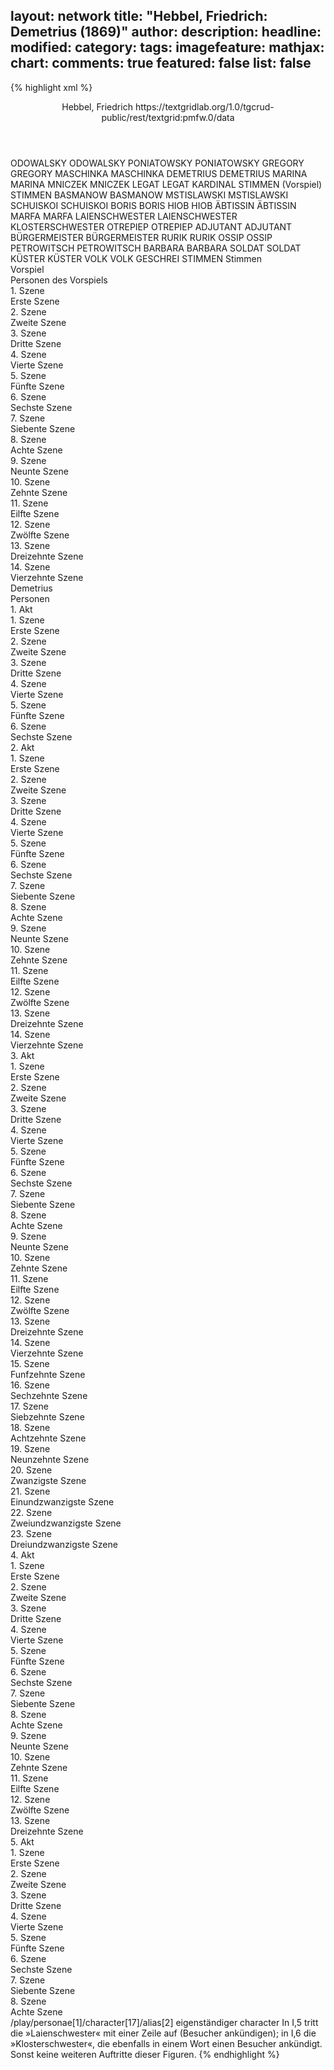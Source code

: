 layout: network
title: "Hebbel, Friedrich: Demetrius (1869)"
author:
description:
headline:
modified:
category:
tags:
imagefeature:
mathjax:
chart:
comments: true
featured: false
list: false
---
{% highlight xml %}
<?xml-model href="https://raw.githubusercontent.com/DLiNa/project/master/rules/lina.rnc"?><?xml-model href="https://raw.githubusercontent.com/DLiNa/project/master/rules/lina.sch"?>
<play xmlns="http://lina.digital">
  <header>
    <title>Demetrius</title>
    <author>Hebbel, Friedrich</author>
  	<date when="1863" type="written"/>
  	<date when="1864" type="print"/>
  	<date when="1869" type="premiere"/>
  	<source>https://textgridlab.org/1.0/tgcrud-public/rest/textgrid:pmfw.0/data</source>
  </header>
  <personae>
    <character>
      <name>ODOWALSKY</name>
      <alias xml:id="odowalsky">
        <name>ODOWALSKY</name>
      </alias>
    </character>
    <character>
      <name>PONIATOWSKY</name>
      <alias xml:id="poniatowsky">
        <name>PONIATOWSKY</name>
      </alias>
    </character>
    <character>
      <name>GREGORY</name>
      <alias xml:id="gregory">
        <name>GREGORY</name>
      </alias>
    </character>
    <character>
      <name>MASCHINKA</name>
      <alias xml:id="maschinka">
        <name>MASCHINKA</name>
      </alias>
    </character>
    <character>
      <name>DEMETRIUS</name>
      <alias xml:id="demetrius">
        <name>DEMETRIUS</name>
      </alias>
    </character>
    <character>
      <name>MARINA</name>
      <alias xml:id="marina">
        <name>MARINA</name>
      </alias>
    </character>
    <character>
      <name>MNICZEK</name>
      <alias xml:id="mniczek">
        <name>MNICZEK</name>
      </alias>
    </character>
    <character>
      <name>LEGAT</name>
      <alias xml:id="legat">
        <name>LEGAT</name>
      </alias>
    	<alias xml:id="kardinal">
    		<name>KARDINAL</name>
    	</alias>
    </character>
    <character>
      <name>STIMMEN (Vorspiel)</name>
      <alias xml:id="stimmen_vorspiel">
        <name>STIMMEN</name>
      </alias>
    </character>
    <character>
      <name>BASMANOW</name>
      <alias xml:id="basmanow">
        <name>BASMANOW</name>
      </alias>
    </character>
    <character>
      <name>MSTISLAWSKI</name>
      <alias xml:id="mstislawski">
        <name>MSTISLAWSKI</name>
      </alias>
    </character>
    <character>
      <name>SCHUISKOI</name>
      <alias xml:id="schuiskoi">
        <name>SCHUISKOI</name>
      </alias>
    </character>
    <character>
      <name>BORIS</name>
      <alias xml:id="boris">
        <name>BORIS</name>
      </alias>
    </character>
    <character>
      <name>HIOB</name>
      <alias xml:id="hiob">
        <name>HIOB</name>
      </alias>
    </character>
    <character>
      <name>ÄBTISSIN</name>
      <alias xml:id="äbtissin">
        <name>ÄBTISSIN</name>
      </alias>
    </character>
    <character>
      <name>MARFA</name>
      <alias xml:id="marfa">
        <name>MARFA</name>
      </alias>
    </character>
    <character>
      <name>LAIENSCHWESTER</name>
      <alias xml:id="laienschwester">
        <name>LAIENSCHWESTER</name>
      </alias>
    	<alias xml:id="klosterschwester">
    		<name>KLOSTERSCHWESTER</name>
    	</alias>
    </character>
    <character>
      <name>OTREPIEP</name>
      <alias xml:id="otrepiep">
        <name>OTREPIEP</name>
      </alias>
    </character>
    <character>
      <name>ADJUTANT</name>
      <alias xml:id="adjutant">
        <name>ADJUTANT</name>
      </alias>
    </character>
    <character>
      <name>BÜRGERMEISTER</name>
      <alias xml:id="bürgermeister">
        <name>BÜRGERMEISTER</name>
      </alias>
    </character>
    <character>
      <name>RURIK</name>
      <alias xml:id="rurik">
        <name>RURIK</name>
      </alias>
    </character>
    <character>
      <name>OSSIP</name>
      <alias xml:id="ossip">
        <name>OSSIP</name>
      </alias>
    </character>
    <character>
      <name>PETROWITSCH</name>
      <alias xml:id="petrowitsch">
        <name>PETROWITSCH</name>
      </alias>
    </character>
    <character>
      <name>BARBARA</name>
      <alias xml:id="barbara">
        <name>BARBARA</name>
      </alias>
    </character>
    <character>
      <name>SOLDAT</name>
      <alias xml:id="soldat">
        <name>SOLDAT</name>
      </alias>
    </character>
    <character>
      <name>KÜSTER</name>
      <alias xml:id="küster">
        <name>KÜSTER</name>
      </alias>
    </character>
    <character>
      <name>VOLK</name>
      <alias xml:id="volk">
        <name>VOLK</name>
      </alias>
      <alias xml:id="geschrei">
        <name>GESCHREI</name>
      </alias>
    </character>
  	<character>
  		<name>STIMMEN</name>
  		<alias xml:id="stimmen">
  			<name>Stimmen</name>
  		</alias>
  	</character>
  </personae>
  <text>
    <div>
      <head>Vorspiel</head>
      <div>
        <head>Personen des Vorspiels</head>
      </div>
      <div>
        <head>1. Szene</head>
        <div>
          <head>Erste Szene</head>
          <sp who="#odowalsky">
            <amount n="5" unit="speech_acts"/>
            <amount n="131" unit="words"/>
            <amount n="19" unit="lines"/>
            <amount n="698" unit="chars"/>
          </sp>
          <sp who="#poniatowsky">
            <amount n="5" unit="speech_acts"/>
            <amount n="240" unit="words"/>
            <amount n="31" unit="lines"/>
            <amount n="1208" unit="chars"/>
          </sp>
        </div>
      </div>
      <div>
        <head>2. Szene</head>
        <div>
          <head>Zweite Szene</head>
          <sp who="#gregory">
            <amount n="13" unit="speech_acts"/>
            <amount n="86" unit="words"/>
            <amount n="16" unit="lines"/>
            <amount n="435" unit="chars"/>
          </sp>
          <sp who="#poniatowsky">
            <amount n="7" unit="speech_acts"/>
            <amount n="124" unit="words"/>
            <amount n="19" unit="lines"/>
            <amount n="596" unit="chars"/>
          </sp>
          <sp who="#odowalsky">
            <amount n="14" unit="speech_acts"/>
            <amount n="275" unit="words"/>
            <amount n="39" unit="lines"/>
            <amount n="1424" unit="chars"/>
          </sp>
        </div>
      </div>
      <div>
        <head>3. Szene</head>
        <div>
          <head>Dritte Szene</head>
          <sp who="#maschinka">
            <amount n="1" unit="speech_acts"/>
            <amount n="178" unit="words"/>
            <amount n="20" unit="lines"/>
            <amount n="864" unit="chars"/>
          </sp>
        </div>
      </div>
      <div>
        <head>4. Szene</head>
        <div>
          <head>Vierte Szene</head>
          <sp who="#demetrius">
            <amount n="13" unit="speech_acts"/>
            <amount n="79" unit="words"/>
            <amount n="18" unit="lines"/>
            <amount n="437" unit="chars"/>
          </sp>
          <sp who="#maschinka">
            <amount n="13" unit="speech_acts"/>
            <amount n="307" unit="words"/>
            <amount n="50" unit="lines"/>
            <amount n="1645" unit="chars"/>
          </sp>
        </div>
      </div>
      <div>
        <head>5. Szene</head>
        <div>
          <head>Fünfte Szene</head>
          <sp who="#marina">
            <amount n="7" unit="speech_acts"/>
            <amount n="336" unit="words"/>
            <amount n="46" unit="lines"/>
            <amount n="1790" unit="chars"/>
          </sp>
          <sp who="#maschinka">
            <amount n="7" unit="speech_acts"/>
            <amount n="274" unit="words"/>
            <amount n="38" unit="lines"/>
            <amount n="1399" unit="chars"/>
          </sp>
          <sp who="#demetrius">
            <amount n="2" unit="speech_acts"/>
            <amount n="29" unit="words"/>
            <amount n="5" unit="lines"/>
            <amount n="153" unit="chars"/>
          </sp>
        </div>
      </div>
      <div>
        <head>6. Szene</head>
        <div>
          <head>Sechste Szene</head>
          <sp who="#marina">
            <amount n="23" unit="speech_acts"/>
            <amount n="290" unit="words"/>
            <amount n="42" unit="lines"/>
            <amount n="1541" unit="chars"/>
          </sp>
          <sp who="#demetrius">
            <amount n="23" unit="speech_acts"/>
            <amount n="684" unit="words"/>
            <amount n="89" unit="lines"/>
            <amount n="3485" unit="chars"/>
          </sp>
        </div>
      </div>
      <div>
        <head>7. Szene</head>
        <div>
          <head>Siebente Szene</head>
          <sp who="#poniatowsky">
            <amount n="2" unit="speech_acts"/>
            <amount n="6" unit="words"/>
            <amount n="2" unit="lines"/>
            <amount n="27" unit="chars"/>
          </sp>
          <sp who="#odowalsky">
            <amount n="3" unit="speech_acts"/>
            <amount n="31" unit="words"/>
            <amount n="6" unit="lines"/>
            <amount n="172" unit="chars"/>
          </sp>
          <sp who="#demetrius">
            <amount n="4" unit="speech_acts"/>
            <amount n="21" unit="words"/>
            <amount n="5" unit="lines"/>
            <amount n="106" unit="chars"/>
          </sp>
          <sp who="#marina">
            <amount n="1" unit="speech_acts"/>
            <amount n="4" unit="words"/>
            <amount n="1" unit="lines"/>
            <amount n="22" unit="chars"/>
          </sp>
        </div>
      </div>
      <div>
        <head>8. Szene</head>
        <div>
          <head>Achte Szene</head>
          <sp who="#mniczek">
            <amount n="1" unit="speech_acts"/>
            <amount n="6" unit="words"/>
            <amount n="1" unit="lines"/>
            <amount n="29" unit="chars"/>
          </sp>
          <sp who="#demetrius">
            <amount n="2" unit="speech_acts"/>
            <amount n="146" unit="words"/>
            <amount n="18" unit="lines"/>
            <amount n="772" unit="chars"/>
          </sp>
          <sp who="#poniatowsky">
            <amount n="1" unit="speech_acts"/>
            <amount n="22" unit="words"/>
            <amount n="3" unit="lines"/>
            <amount n="118" unit="chars"/>
          </sp>
        </div>
      </div>
      <div>
        <head>9. Szene</head>
        <div>
          <head>Neunte Szene</head>
        </div>
      </div>
      <div>
        <head>10. Szene</head>
        <div>
          <head>Zehnte Szene</head>
          <sp who="#gregory">
            <amount n="16" unit="speech_acts"/>
            <amount n="168" unit="words"/>
            <amount n="27" unit="lines"/>
            <amount n="893" unit="chars"/>
          </sp>
          <sp who="#legat">
            <amount n="16" unit="speech_acts"/>
            <amount n="672" unit="words"/>
            <amount n="96" unit="lines"/>
            <amount n="3658" unit="chars"/>
          </sp>
        </div>
      </div>
      <div>
        <head>11. Szene</head>
        <div>
          <head>Eilfte Szene</head>
          <sp who="#demetrius">
            <amount n="2" unit="speech_acts"/>
            <amount n="124" unit="words"/>
            <amount n="15" unit="lines"/>
            <amount n="636" unit="chars"/>
          </sp>
          <sp who="#mniczek">
            <amount n="1" unit="speech_acts"/>
            <amount n="15" unit="words"/>
            <amount n="2" unit="lines"/>
            <amount n="73" unit="chars"/>
          </sp>
        </div>
      </div>
      <div>
        <head>12. Szene</head>
        <div>
          <head>Zwölfte Szene</head>
          <sp who="#gregory">
            <amount n="6" unit="speech_acts"/>
            <amount n="48" unit="words"/>
            <amount n="10" unit="lines"/>
            <amount n="256" unit="chars"/>
          </sp>
          <sp who="#demetrius">
            <amount n="5" unit="speech_acts"/>
            <amount n="79" unit="words"/>
            <amount n="13" unit="lines"/>
            <amount n="409" unit="chars"/>
          </sp>
        </div>
      </div>
      <div>
        <head>13. Szene</head>
        <div>
          <head>Dreizehnte Szene</head>
          <sp who="#legat">
            <amount n="2" unit="speech_acts"/>
            <amount n="24" unit="words"/>
            <amount n="3" unit="lines"/>
            <amount n="122" unit="chars"/>
          </sp>
          <sp who="#stimmen_vorspiel">
            <amount n="1" unit="speech_acts"/>
            <amount n="2" unit="words"/>
            <amount n="1" unit="lines"/>
            <amount n="19" unit="chars"/>
          </sp>
          <sp who="#gregory">
            <amount n="1" unit="speech_acts"/>
            <amount n="9" unit="words"/>
            <amount n="1" unit="lines"/>
            <amount n="41" unit="chars"/>
          </sp>
          <sp who="#demetrius">
            <amount n="1" unit="speech_acts"/>
            <amount n="169" unit="words"/>
            <amount n="22" unit="lines"/>
            <amount n="881" unit="chars"/>
          </sp>
        </div>
      </div>
      <div>
        <head>14. Szene</head>
        <div>
          <head>Vierzehnte Szene</head>
          <sp who="#mniczek">
            <amount n="2" unit="speech_acts"/>
            <amount n="19" unit="words"/>
            <amount n="2" unit="lines"/>
            <amount n="88" unit="chars"/>
          </sp>
          <sp who="#demetrius">
            <amount n="5" unit="speech_acts"/>
            <amount n="34" unit="words"/>
            <amount n="5" unit="lines"/>
            <amount n="184" unit="chars"/>
          </sp>
          <sp who="#legat">
            <amount n="1" unit="speech_acts"/>
            <amount n="17" unit="words"/>
            <amount n="2" unit="lines"/>
            <amount n="81" unit="chars"/>
          </sp>
          <sp who="#marina">
            <amount n="2" unit="speech_acts"/>
            <amount n="38" unit="words"/>
            <amount n="5" unit="lines"/>
            <amount n="200" unit="chars"/>
          </sp>
          <sp who="#kardinal">
            <amount n="1" unit="speech_acts"/>
            <amount n="36" unit="words"/>
            <amount n="5" unit="lines"/>
            <amount n="198" unit="chars"/>
          </sp>
          <sp who="#poniatowsky">
            <amount n="1" unit="speech_acts"/>
            <amount n="4" unit="words"/>
            <amount n="1" unit="lines"/>
            <amount n="31" unit="chars"/>
          </sp>
        </div>
      </div>
    </div>
    <div>
      <head>Demetrius</head>
      <div>
        <head>Personen</head>
      </div>
      <div>
        <head>1. Akt</head>
        <div>
          <head>1. Szene</head>
          <div>
            <head>Erste Szene</head>
            <sp who="#basmanow">
              <amount n="5" unit="speech_acts"/>
              <amount n="105" unit="words"/>
              <amount n="16" unit="lines"/>
              <amount n="545" unit="chars"/>
            </sp>
            <sp who="#mstislawski">
              <amount n="4" unit="speech_acts"/>
              <amount n="43" unit="words"/>
              <amount n="8" unit="lines"/>
              <amount n="232" unit="chars"/>
            </sp>
            <sp who="#schuiskoi">
              <amount n="1" unit="speech_acts"/>
              <amount n="6" unit="words"/>
              <amount n="1" unit="lines"/>
              <amount n="27" unit="chars"/>
            </sp>
          </div>
        </div>
        <div>
          <head>2. Szene</head>
          <div>
            <head>Zweite Szene</head>
            <sp who="#boris">
              <amount n="29" unit="speech_acts"/>
              <amount n="1292" unit="words"/>
              <amount n="186" unit="lines"/>
              <amount n="6860" unit="chars"/>
            </sp>
            <sp who="#basmanow">
              <amount n="4" unit="speech_acts"/>
              <amount n="51" unit="words"/>
              <amount n="9" unit="lines"/>
              <amount n="275" unit="chars"/>
            </sp>
            <sp who="#schuiskoi">
              <amount n="13" unit="speech_acts"/>
              <amount n="164" unit="words"/>
              <amount n="26" unit="lines"/>
              <amount n="882" unit="chars"/>
            </sp>
            <sp who="#mstislawski">
              <amount n="8" unit="speech_acts"/>
              <amount n="182" unit="words"/>
              <amount n="29" unit="lines"/>
              <amount n="1017" unit="chars"/>
            </sp>
            <sp who="#hiob">
              <amount n="5" unit="speech_acts"/>
              <amount n="113" unit="words"/>
              <amount n="18" unit="lines"/>
              <amount n="617" unit="chars"/>
            </sp>
          </div>
        </div>
        <div>
          <head>3. Szene</head>
          <div>
            <head>Dritte Szene</head>
            <sp who="#schuiskoi">
              <amount n="2" unit="speech_acts"/>
              <amount n="24" unit="words"/>
              <amount n="3" unit="lines"/>
              <amount n="124" unit="chars"/>
            </sp>
            <sp who="#boris">
              <amount n="3" unit="speech_acts"/>
              <amount n="241" unit="words"/>
              <amount n="32" unit="lines"/>
              <amount n="1327" unit="chars"/>
            </sp>
          </div>
        </div>
        <div>
          <head>4. Szene</head>
          <div>
            <head>Vierte Szene</head>
            <sp who="#äbtissin">
              <amount n="8" unit="speech_acts"/>
              <amount n="131" unit="words"/>
              <amount n="19" unit="lines"/>
              <amount n="660" unit="chars"/>
            </sp>
            <sp who="#marfa">
              <amount n="8" unit="speech_acts"/>
              <amount n="536" unit="words"/>
              <amount n="72" unit="lines"/>
              <amount n="2837" unit="chars"/>
            </sp>
          </div>
        </div>
        <div>
          <head>5. Szene</head>
          <div>
            <head>Fünfte Szene</head>
            <sp who="#laienschwester">
              <amount n="1" unit="speech_acts"/>
              <amount n="4" unit="words"/>
              <amount n="2" unit="lines"/>
              <amount n="25" unit="chars"/>
            </sp>
            <sp who="#hiob">
              <amount n="10" unit="speech_acts"/>
              <amount n="336" unit="words"/>
              <amount n="46" unit="lines"/>
              <amount n="1723" unit="chars"/>
            </sp>
            <sp who="#äbtissin">
              <amount n="2" unit="speech_acts"/>
              <amount n="2" unit="words"/>
              <amount n="1" unit="lines"/>
              <amount n="12" unit="chars"/>
            </sp>
            <sp who="#marfa">
              <amount n="9" unit="speech_acts"/>
              <amount n="319" unit="words"/>
              <amount n="39" unit="lines"/>
              <amount n="1603" unit="chars"/>
            </sp>
          </div>
        </div>
        <div>
          <head>6. Szene</head>
          <div>
            <head>Sechste Szene</head>
            <sp who="#klosterschwester">
              <amount n="1" unit="speech_acts"/>
              <amount n="2" unit="words"/>
              <amount n="1" unit="lines"/>
              <amount n="14" unit="chars"/>
            </sp>
            <sp who="#otrepiep">
              <amount n="12" unit="speech_acts"/>
              <amount n="209" unit="words"/>
              <amount n="33" unit="lines"/>
              <amount n="1122" unit="chars"/>
            </sp>
            <sp who="#hiob">
              <amount n="11" unit="speech_acts"/>
              <amount n="266" unit="words"/>
              <amount n="41" unit="lines"/>
              <amount n="1439" unit="chars"/>
            </sp>
            <sp who="#marfa">
              <amount n="14" unit="speech_acts"/>
              <amount n="202" unit="words"/>
              <amount n="31" unit="lines"/>
              <amount n="1005" unit="chars"/>
            </sp>
            <sp who="#äbtissin">
              <amount n="1" unit="speech_acts"/>
              <amount n="24" unit="words"/>
              <amount n="3" unit="lines"/>
              <amount n="142" unit="chars"/>
            </sp>
          </div>
        </div>
      </div>
      <div>
        <head>2. Akt</head>
        <div>
          <head>1. Szene</head>
          <div>
            <head>Erste Szene</head>
            <sp who="#mniczek">
              <amount n="5" unit="speech_acts"/>
              <amount n="85" unit="words"/>
              <amount n="13" unit="lines"/>
              <amount n="461" unit="chars"/>
            </sp>
            <sp who="#poniatowsky">
              <amount n="4" unit="speech_acts"/>
              <amount n="39" unit="words"/>
              <amount n="7" unit="lines"/>
              <amount n="201" unit="chars"/>
            </sp>
          </div>
        </div>
        <div>
          <head>2. Szene</head>
          <div>
            <head>Zweite Szene</head>
            <sp who="#demetrius">
              <amount n="3" unit="speech_acts"/>
              <amount n="18" unit="words"/>
              <amount n="4" unit="lines"/>
              <amount n="94" unit="chars"/>
            </sp>
            <sp who="#mniczek">
              <amount n="2" unit="speech_acts"/>
              <amount n="25" unit="words"/>
              <amount n="3" unit="lines"/>
              <amount n="111" unit="chars"/>
            </sp>
          </div>
        </div>
        <div>
          <head>3. Szene</head>
          <div>
            <head>Dritte Szene</head>
            <sp who="#poniatowsky">
              <amount n="2" unit="speech_acts"/>
              <amount n="12" unit="words"/>
              <amount n="3" unit="lines"/>
              <amount n="61" unit="chars"/>
            </sp>
            <sp who="#mniczek">
              <amount n="1" unit="speech_acts"/>
              <amount n="27" unit="words"/>
              <amount n="4" unit="lines"/>
              <amount n="124" unit="chars"/>
            </sp>
          </div>
        </div>
        <div>
          <head>4. Szene</head>
          <div>
            <head>Vierte Szene</head>
            <sp who="#demetrius">
              <amount n="11" unit="speech_acts"/>
              <amount n="358" unit="words"/>
              <amount n="50" unit="lines"/>
              <amount n="1905" unit="chars"/>
            </sp>
            <sp who="#poniatowsky">
              <amount n="4" unit="speech_acts"/>
              <amount n="64" unit="words"/>
              <amount n="9" unit="lines"/>
              <amount n="322" unit="chars"/>
            </sp>
            <sp who="#mniczek">
              <amount n="6" unit="speech_acts"/>
              <amount n="425" unit="words"/>
              <amount n="56" unit="lines"/>
              <amount n="2152" unit="chars"/>
            </sp>
          </div>
        </div>
        <div>
          <head>5. Szene</head>
          <div>
            <head>Fünfte Szene</head>
            <sp who="#poniatowsky">
              <amount n="1" unit="speech_acts"/>
              <amount n="21" unit="words"/>
              <amount n="3" unit="lines"/>
              <amount n="112" unit="chars"/>
            </sp>
          </div>
        </div>
        <div>
          <head>6. Szene</head>
          <div>
            <head>Sechste Szene</head>
            <sp who="#otrepiep">
              <amount n="18" unit="speech_acts"/>
              <amount n="338" unit="words"/>
              <amount n="51" unit="lines"/>
              <amount n="1725" unit="chars"/>
            </sp>
            <sp who="#poniatowsky">
              <amount n="18" unit="speech_acts"/>
              <amount n="121" unit="words"/>
              <amount n="26" unit="lines"/>
              <amount n="608" unit="chars"/>
            </sp>
          </div>
        </div>
        <div>
          <head>7. Szene</head>
          <div>
            <head>Siebente Szene</head>
            <sp who="#demetrius">
              <amount n="5" unit="speech_acts"/>
              <amount n="47" unit="words"/>
              <amount n="9" unit="lines"/>
              <amount n="237" unit="chars"/>
            </sp>
            <sp who="#otrepiep">
              <amount n="7" unit="speech_acts"/>
              <amount n="79" unit="words"/>
              <amount n="13" unit="lines"/>
              <amount n="388" unit="chars"/>
            </sp>
            <sp who="#poniatowsky">
              <amount n="1" unit="speech_acts"/>
              <amount n="8" unit="words"/>
              <amount n="1" unit="lines"/>
              <amount n="39" unit="chars"/>
            </sp>
            <sp who="#mniczek">
              <amount n="3" unit="speech_acts"/>
              <amount n="9" unit="words"/>
              <amount n="3" unit="lines"/>
              <amount n="40" unit="chars"/>
            </sp>
          </div>
        </div>
        <div>
          <head>8. Szene</head>
          <div>
            <head>Achte Szene</head>
            <sp who="#mniczek">
              <amount n="9" unit="speech_acts"/>
              <amount n="388" unit="words"/>
              <amount n="56" unit="lines"/>
              <amount n="2078" unit="chars"/>
            </sp>
            <sp who="#otrepiep">
              <amount n="5" unit="speech_acts"/>
              <amount n="70" unit="words"/>
              <amount n="9" unit="lines"/>
              <amount n="319" unit="chars"/>
            </sp>
            <sp who="#demetrius">
              <amount n="12" unit="speech_acts"/>
              <amount n="472" unit="words"/>
              <amount n="66" unit="lines"/>
              <amount n="2511" unit="chars"/>
            </sp>
            <sp who="#marfa">
              <amount n="10" unit="speech_acts"/>
              <amount n="252" unit="words"/>
              <amount n="34" unit="lines"/>
              <amount n="1312" unit="chars"/>
            </sp>
            <sp who="#adjutant">
              <amount n="1" unit="speech_acts"/>
              <amount n="6" unit="words"/>
              <amount n="1" unit="lines"/>
              <amount n="47" unit="chars"/>
            </sp>
          </div>
        </div>
        <div>
          <head>9. Szene</head>
          <div>
            <head>Neunte Szene</head>
            <sp who="#schuiskoi">
              <amount n="8" unit="speech_acts"/>
              <amount n="408" unit="words"/>
              <amount n="58" unit="lines"/>
              <amount n="2172" unit="chars"/>
            </sp>
            <sp who="#demetrius">
              <amount n="10" unit="speech_acts"/>
              <amount n="129" unit="words"/>
              <amount n="19" unit="lines"/>
              <amount n="687" unit="chars"/>
            </sp>
            <sp who="#mniczek">
              <amount n="5" unit="speech_acts"/>
              <amount n="43" unit="words"/>
              <amount n="7" unit="lines"/>
              <amount n="221" unit="chars"/>
            </sp>
          </div>
        </div>
        <div>
          <head>10. Szene</head>
          <div>
            <head>Zehnte Szene</head>
            <sp who="#adjutant">
              <amount n="1" unit="speech_acts"/>
              <amount n="4" unit="words"/>
              <amount n="1" unit="lines"/>
              <amount n="28" unit="chars"/>
            </sp>
            <sp who="#bürgermeister">
              <amount n="3" unit="speech_acts"/>
              <amount n="82" unit="words"/>
              <amount n="13" unit="lines"/>
              <amount n="446" unit="chars"/>
            </sp>
            <sp who="#demetrius">
              <amount n="3" unit="speech_acts"/>
              <amount n="93" unit="words"/>
              <amount n="13" unit="lines"/>
              <amount n="489" unit="chars"/>
            </sp>
          </div>
        </div>
        <div>
          <head>11. Szene</head>
          <div>
            <head>Eilfte Szene</head>
            <sp who="#mniczek">
              <amount n="3" unit="speech_acts"/>
              <amount n="31" unit="words"/>
              <amount n="6" unit="lines"/>
              <amount n="173" unit="chars"/>
            </sp>
            <sp who="#demetrius">
              <amount n="3" unit="speech_acts"/>
              <amount n="22" unit="words"/>
              <amount n="5" unit="lines"/>
              <amount n="117" unit="chars"/>
            </sp>
            <sp who="#schuiskoi">
              <amount n="1" unit="speech_acts"/>
              <amount n="13" unit="words"/>
              <amount n="2" unit="lines"/>
              <amount n="70" unit="chars"/>
            </sp>
            <sp who="#marfa">
              <amount n="2" unit="speech_acts"/>
              <amount n="19" unit="words"/>
              <amount n="3" unit="lines"/>
              <amount n="94" unit="chars"/>
            </sp>
          </div>
        </div>
        <div>
          <head>12. Szene</head>
          <div>
            <head>Zwölfte Szene</head>
            <sp who="#schuiskoi">
              <amount n="4" unit="speech_acts"/>
              <amount n="17" unit="words"/>
              <amount n="5" unit="lines"/>
              <amount n="79" unit="chars"/>
            </sp>
            <sp who="#otrepiep">
              <amount n="4" unit="speech_acts"/>
              <amount n="26" unit="words"/>
              <amount n="5" unit="lines"/>
              <amount n="123" unit="chars"/>
            </sp>
          </div>
        </div>
        <div>
          <head>13. Szene</head>
          <div>
            <head>Dreizehnte Szene</head>
            <sp who="#schuiskoi">
              <amount n="1" unit="speech_acts"/>
              <amount n="210" unit="words"/>
              <amount n="27" unit="lines"/>
              <amount n="1083" unit="chars"/>
            </sp>
          </div>
        </div>
        <div>
          <head>14. Szene</head>
          <div>
            <head>Vierzehnte Szene</head>
            <sp who="#äbtissin">
              <amount n="10" unit="speech_acts"/>
              <amount n="459" unit="words"/>
              <amount n="66" unit="lines"/>
              <amount n="2494" unit="chars"/>
            </sp>
            <sp who="#marfa">
              <amount n="10" unit="speech_acts"/>
              <amount n="83" unit="words"/>
              <amount n="15" unit="lines"/>
              <amount n="405" unit="chars"/>
            </sp>
          </div>
        </div>
      </div>
      <div>
        <head>3. Akt</head>
        <div>
          <head>1. Szene</head>
          <div>
            <head>Erste Szene</head>
            <sp who="#rurik">
              <amount n="8" unit="speech_acts"/>
              <amount n="188" unit="words"/>
              <amount n="26" unit="lines"/>
              <amount n="954" unit="chars"/>
            </sp>
            <sp who="#ossip">
              <amount n="2" unit="speech_acts"/>
              <amount n="44" unit="words"/>
              <amount n="6" unit="lines"/>
              <amount n="213" unit="chars"/>
            </sp>
            <sp who="#petrowitsch">
              <amount n="5" unit="speech_acts"/>
              <amount n="123" unit="words"/>
              <amount n="19" unit="lines"/>
              <amount n="635" unit="chars"/>
            </sp>
          </div>
        </div>
        <div>
          <head>2. Szene</head>
          <div>
            <head>Zweite Szene</head>
            <sp who="#barbara">
              <amount n="1" unit="speech_acts"/>
              <amount n="5" unit="words"/>
              <amount n="1" unit="lines"/>
              <amount n="23" unit="chars"/>
            </sp>
            <sp who="#rurik">
              <amount n="2" unit="speech_acts"/>
              <amount n="46" unit="words"/>
              <amount n="7" unit="lines"/>
              <amount n="241" unit="chars"/>
            </sp>
            <sp who="#ossip">
              <amount n="1" unit="speech_acts"/>
              <amount n="8" unit="words"/>
              <amount n="2" unit="lines"/>
              <amount n="41" unit="chars"/>
            </sp>
            <sp who="#petrowitsch">
              <amount n="1" unit="speech_acts"/>
              <amount n="3" unit="words"/>
              <amount n="1" unit="lines"/>
              <amount n="16" unit="chars"/>
            </sp>
          </div>
        </div>
        <div>
          <head>3. Szene</head>
          <div>
            <head>Dritte Szene</head>
            <sp who="#rurik">
              <amount n="3" unit="speech_acts"/>
              <amount n="61" unit="words"/>
              <amount n="9" unit="lines"/>
              <amount n="305" unit="chars"/>
            </sp>
            <sp who="#ossip">
              <amount n="2" unit="speech_acts"/>
              <amount n="14" unit="words"/>
              <amount n="3" unit="lines"/>
              <amount n="62" unit="chars"/>
            </sp>
          </div>
        </div>
        <div>
          <head>4. Szene</head>
          <div>
            <head>Vierte Szene</head>
            <sp who="#otrepiep">
              <amount n="28" unit="speech_acts"/>
              <amount n="670" unit="words"/>
              <amount n="101" unit="lines"/>
              <amount n="3418" unit="chars"/>
            </sp>
            <sp who="#ossip">
              <amount n="19" unit="speech_acts"/>
              <amount n="125" unit="words"/>
              <amount n="26" unit="lines"/>
              <amount n="585" unit="chars"/>
            </sp>
            <sp who="#barbara">
              <amount n="7" unit="speech_acts"/>
              <amount n="60" unit="words"/>
              <amount n="12" unit="lines"/>
              <amount n="291" unit="chars"/>
            </sp>
            <sp who="#rurik">
              <amount n="4" unit="speech_acts"/>
              <amount n="29" unit="words"/>
              <amount n="5" unit="lines"/>
              <amount n="131" unit="chars"/>
            </sp>
          </div>
        </div>
        <div>
          <head>5. Szene</head>
          <div>
            <head>Fünfte Szene</head>
            <sp who="#barbara">
              <amount n="3" unit="speech_acts"/>
              <amount n="38" unit="words"/>
              <amount n="7" unit="lines"/>
              <amount n="190" unit="chars"/>
            </sp>
            <sp who="#ossip">
              <amount n="2" unit="speech_acts"/>
              <amount n="13" unit="words"/>
              <amount n="3" unit="lines"/>
              <amount n="68" unit="chars"/>
            </sp>
          </div>
        </div>
        <div>
          <head>6. Szene</head>
          <div>
            <head>Sechste Szene</head>
            <sp who="#barbara">
              <amount n="2" unit="speech_acts"/>
              <amount n="10" unit="words"/>
              <amount n="2" unit="lines"/>
              <amount n="49" unit="chars"/>
            </sp>
            <sp who="#demetrius">
              <amount n="5" unit="speech_acts"/>
              <amount n="49" unit="words"/>
              <amount n="11" unit="lines"/>
              <amount n="241" unit="chars"/>
            </sp>
            <sp who="#soldat">
              <amount n="2" unit="speech_acts"/>
              <amount n="10" unit="words"/>
              <amount n="2" unit="lines"/>
              <amount n="48" unit="chars"/>
            </sp>
            <sp who="#ossip">
              <amount n="1" unit="speech_acts"/>
              <amount n="17" unit="words"/>
              <amount n="3" unit="lines"/>
              <amount n="77" unit="chars"/>
            </sp>
          </div>
        </div>
        <div>
          <head>7. Szene</head>
          <div>
            <head>Siebente Szene</head>
            <sp who="#barbara">
              <amount n="3" unit="speech_acts"/>
              <amount n="40" unit="words"/>
              <amount n="6" unit="lines"/>
              <amount n="194" unit="chars"/>
            </sp>
            <sp who="#ossip">
              <amount n="2" unit="speech_acts"/>
              <amount n="77" unit="words"/>
              <amount n="10" unit="lines"/>
              <amount n="400" unit="chars"/>
            </sp>
          </div>
        </div>
        <div>
          <head>8. Szene</head>
          <div>
            <head>Achte Szene</head>
            <sp who="#otrepiep">
              <amount n="3" unit="speech_acts"/>
              <amount n="52" unit="words"/>
              <amount n="8" unit="lines"/>
              <amount n="273" unit="chars"/>
            </sp>
            <sp who="#ossip">
              <amount n="2" unit="speech_acts"/>
              <amount n="3" unit="words"/>
              <amount n="2" unit="lines"/>
              <amount n="14" unit="chars"/>
            </sp>
          </div>
        </div>
        <div>
          <head>9. Szene</head>
          <div>
            <head>Neunte Szene</head>
            <sp who="#otrepiep">
              <amount n="1" unit="speech_acts"/>
              <amount n="5" unit="words"/>
              <amount n="2" unit="lines"/>
              <amount n="26" unit="chars"/>
            </sp>
            <sp who="#marfa">
              <amount n="1" unit="speech_acts"/>
              <amount n="5" unit="words"/>
              <amount n="1" unit="lines"/>
              <amount n="22" unit="chars"/>
            </sp>
            <sp who="#äbtissin">
              <amount n="1" unit="speech_acts"/>
              <amount n="7" unit="words"/>
              <amount n="1" unit="lines"/>
              <amount n="28" unit="chars"/>
            </sp>
          </div>
        </div>
        <div>
          <head>10. Szene</head>
          <div>
            <head>Zehnte Szene</head>
            <sp who="#küster">
              <amount n="8" unit="speech_acts"/>
              <amount n="270" unit="words"/>
              <amount n="40" unit="lines"/>
              <amount n="1416" unit="chars"/>
            </sp>
            <sp who="#äbtissin">
              <amount n="4" unit="speech_acts"/>
              <amount n="24" unit="words"/>
              <amount n="6" unit="lines"/>
              <amount n="128" unit="chars"/>
            </sp>
            <sp who="#marfa">
              <amount n="3" unit="speech_acts"/>
              <amount n="19" unit="words"/>
              <amount n="3" unit="lines"/>
              <amount n="83" unit="chars"/>
            </sp>
          </div>
        </div>
        <div>
          <head>11. Szene</head>
          <div>
            <head>Eilfte Szene</head>
            <sp who="#äbtissin">
              <amount n="7" unit="speech_acts"/>
              <amount n="89" unit="words"/>
              <amount n="13" unit="lines"/>
              <amount n="455" unit="chars"/>
            </sp>
            <sp who="#marfa">
              <amount n="7" unit="speech_acts"/>
              <amount n="112" unit="words"/>
              <amount n="17" unit="lines"/>
              <amount n="612" unit="chars"/>
            </sp>
          </div>
        </div>
        <div>
          <head>12. Szene</head>
          <div>
            <head>Zwölfte Szene</head>
            <sp who="#äbtissin">
              <amount n="2" unit="speech_acts"/>
              <amount n="63" unit="words"/>
              <amount n="8" unit="lines"/>
              <amount n="323" unit="chars"/>
            </sp>
            <sp who="#marfa">
              <amount n="1" unit="speech_acts"/>
              <amount n="66" unit="words"/>
              <amount n="9" unit="lines"/>
              <amount n="360" unit="chars"/>
            </sp>
          </div>
        </div>
        <div>
          <head>13. Szene</head>
          <div>
            <head>Dreizehnte Szene</head>
            <sp who="#otrepiep">
              <amount n="5" unit="speech_acts"/>
              <amount n="91" unit="words"/>
              <amount n="16" unit="lines"/>
              <amount n="472" unit="chars"/>
            </sp>
            <sp who="#ossip">
              <amount n="3" unit="speech_acts"/>
              <amount n="16" unit="words"/>
              <amount n="4" unit="lines"/>
              <amount n="79" unit="chars"/>
            </sp>
            <sp who="#barbara">
              <amount n="3" unit="speech_acts"/>
              <amount n="21" unit="words"/>
              <amount n="5" unit="lines"/>
              <amount n="91" unit="chars"/>
            </sp>
          </div>
        </div>
        <div>
          <head>14. Szene</head>
          <div>
            <head>Vierzehnte Szene</head>
            <sp who="#ossip">
              <amount n="1" unit="speech_acts"/>
              <amount n="3" unit="words"/>
              <amount n="1" unit="lines"/>
              <amount n="15" unit="chars"/>
            </sp>
            <sp who="#barbara">
              <amount n="1" unit="speech_acts"/>
              <amount n="10" unit="words"/>
              <amount n="1" unit="lines"/>
              <amount n="44" unit="chars"/>
            </sp>
          </div>
        </div>
        <div>
          <head>15. Szene</head>
          <div>
            <head>Funfzehnte Szene</head>
            <sp who="#schuiskoi">
              <amount n="9" unit="speech_acts"/>
              <amount n="79" unit="words"/>
              <amount n="15" unit="lines"/>
              <amount n="422" unit="chars"/>
            </sp>
            <sp who="#basmanow">
              <amount n="9" unit="speech_acts"/>
              <amount n="190" unit="words"/>
              <amount n="29" unit="lines"/>
              <amount n="957" unit="chars"/>
            </sp>
            <sp who="#mstislawski">
              <amount n="6" unit="speech_acts"/>
              <amount n="61" unit="words"/>
              <amount n="11" unit="lines"/>
              <amount n="327" unit="chars"/>
            </sp>
          </div>
        </div>
        <div>
          <head>16. Szene</head>
          <div>
            <head>Sechzehnte Szene</head>
            <sp who="#otrepiep">
              <amount n="5" unit="speech_acts"/>
              <amount n="155" unit="words"/>
              <amount n="24" unit="lines"/>
              <amount n="821" unit="chars"/>
            </sp>
            <sp who="#schuiskoi">
              <amount n="4" unit="speech_acts"/>
              <amount n="19" unit="words"/>
              <amount n="4" unit="lines"/>
              <amount n="88" unit="chars"/>
            </sp>
            <sp who="#barbara">
              <amount n="1" unit="speech_acts"/>
              <amount n="21" unit="words"/>
              <amount n="5" unit="lines"/>
              <amount n="111" unit="chars"/>
            </sp>
          </div>
        </div>
        <div>
          <head>17. Szene</head>
          <div>
            <head>Siebzehnte Szene</head>
            <sp who="#schuiskoi">
              <amount n="3" unit="speech_acts"/>
              <amount n="160" unit="words"/>
              <amount n="23" unit="lines"/>
              <amount n="837" unit="chars"/>
            </sp>
            <sp who="#basmanow">
              <amount n="2" unit="speech_acts"/>
              <amount n="13" unit="words"/>
              <amount n="3" unit="lines"/>
              <amount n="63" unit="chars"/>
            </sp>
            <sp who="#mstislawski">
              <amount n="1" unit="speech_acts"/>
              <amount n="4" unit="words"/>
              <amount n="1" unit="lines"/>
              <amount n="25" unit="chars"/>
            </sp>
          </div>
        </div>
        <div>
          <head>18. Szene</head>
          <div>
            <head>Achtzehnte Szene</head>
            <sp who="#schuiskoi">
              <amount n="2" unit="speech_acts"/>
              <amount n="40" unit="words"/>
              <amount n="7" unit="lines"/>
              <amount n="202" unit="chars"/>
            </sp>
            <sp who="#mniczek">
              <amount n="1" unit="speech_acts"/>
              <amount n="5" unit="words"/>
              <amount n="1" unit="lines"/>
              <amount n="30" unit="chars"/>
            </sp>
          </div>
        </div>
        <div>
          <head>19. Szene</head>
          <div>
            <head>Neunzehnte Szene</head>
            <sp who="#mniczek">
              <amount n="11" unit="speech_acts"/>
              <amount n="145" unit="words"/>
              <amount n="26" unit="lines"/>
              <amount n="727" unit="chars"/>
            </sp>
            <sp who="#schuiskoi">
              <amount n="11" unit="speech_acts"/>
              <amount n="138" unit="words"/>
              <amount n="26" unit="lines"/>
              <amount n="716" unit="chars"/>
            </sp>
            <sp who="#äbtissin">
              <amount n="2" unit="speech_acts"/>
              <amount n="6" unit="words"/>
              <amount n="2" unit="lines"/>
              <amount n="31" unit="chars"/>
            </sp>
            <sp who="#marfa">
              <amount n="1" unit="speech_acts"/>
              <amount n="5" unit="words"/>
              <amount n="1" unit="lines"/>
              <amount n="30" unit="chars"/>
            </sp>
          </div>
        </div>
        <div>
          <head>20. Szene</head>
          <div>
            <head>Zwanzigste Szene</head>
            <sp who="#mniczek">
              <amount n="12" unit="speech_acts"/>
              <amount n="424" unit="words"/>
              <amount n="63" unit="lines"/>
              <amount n="2300" unit="chars"/>
            </sp>
            <sp who="#küster">
              <amount n="5" unit="speech_acts"/>
              <amount n="47" unit="words"/>
              <amount n="8" unit="lines"/>
              <amount n="249" unit="chars"/>
            </sp>
            <sp who="#marfa">
              <amount n="5" unit="speech_acts"/>
              <amount n="19" unit="words"/>
              <amount n="5" unit="lines"/>
              <amount n="87" unit="chars"/>
            </sp>
            <sp who="#äbtissin">
              <amount n="4" unit="speech_acts"/>
              <amount n="39" unit="words"/>
              <amount n="8" unit="lines"/>
              <amount n="206" unit="chars"/>
            </sp>
            <sp who="#stimmen">
              <amount n="1" unit="speech_acts"/>
              <amount n="4" unit="words"/>
              <amount n="1" unit="lines"/>
              <amount n="17" unit="chars"/>
            </sp>
          </div>
        </div>
        <div>
          <head>21. Szene</head>
          <div>
            <head>Einundzwanzigste Szene</head>
            <sp who="#ossip">
              <amount n="1" unit="speech_acts"/>
              <amount n="5" unit="words"/>
              <amount n="1" unit="lines"/>
              <amount n="26" unit="chars"/>
            </sp>
            <sp who="#rurik">
              <amount n="1" unit="speech_acts"/>
              <amount n="32" unit="words"/>
              <amount n="4" unit="lines"/>
              <amount n="167" unit="chars"/>
            </sp>
            <sp who="#demetrius">
              <amount n="2" unit="speech_acts"/>
              <amount n="54" unit="words"/>
              <amount n="7" unit="lines"/>
              <amount n="269" unit="chars"/>
            </sp>
            <sp who="#äbtissin">
              <amount n="1" unit="speech_acts"/>
              <amount n="25" unit="words"/>
              <amount n="3" unit="lines"/>
              <amount n="119" unit="chars"/>
            </sp>
            <sp who="#marfa">
              <amount n="1" unit="speech_acts"/>
              <amount n="47" unit="words"/>
              <amount n="6" unit="lines"/>
              <amount n="229" unit="chars"/>
            </sp>
          </div>
        </div>
        <div>
          <head>22. Szene</head>
          <div>
            <head>Zweiundzwanzigste Szene</head>
            <sp who="#mniczek">
              <amount n="6" unit="speech_acts"/>
              <amount n="66" unit="words"/>
              <amount n="12" unit="lines"/>
              <amount n="350" unit="chars"/>
            </sp>
            <sp who="#demetrius">
              <amount n="6" unit="speech_acts"/>
              <amount n="28" unit="words"/>
              <amount n="7" unit="lines"/>
              <amount n="154" unit="chars"/>
            </sp>
            <sp who="#basmanow">
              <amount n="1" unit="speech_acts"/>
              <amount n="5" unit="words"/>
              <amount n="1" unit="lines"/>
              <amount n="22" unit="chars"/>
            </sp>
          </div>
        </div>
        <div>
          <head>23. Szene</head>
          <div>
            <head>Dreiundzwanzigste Szene</head>
            <sp who="#mniczek">
              <amount n="3" unit="speech_acts"/>
              <amount n="24" unit="words"/>
              <amount n="5" unit="lines"/>
              <amount n="126" unit="chars"/>
            </sp>
            <sp who="#demetrius">
              <amount n="3" unit="speech_acts"/>
              <amount n="38" unit="words"/>
              <amount n="7" unit="lines"/>
              <amount n="196" unit="chars"/>
            </sp>
          </div>
        </div>
      </div>
      <div>
        <head>4. Akt</head>
        <div>
          <head>1. Szene</head>
          <div>
            <head>Erste Szene</head>
            <sp who="#demetrius">
              <amount n="13" unit="speech_acts"/>
              <amount n="198" unit="words"/>
              <amount n="30" unit="lines"/>
              <amount n="1023" unit="chars"/>
            </sp>
            <sp who="#mniczek">
              <amount n="12" unit="speech_acts"/>
              <amount n="742" unit="words"/>
              <amount n="101" unit="lines"/>
              <amount n="3984" unit="chars"/>
            </sp>
          </div>
        </div>
        <div>
          <head>2. Szene</head>
          <div>
            <head>Zweite Szene</head>
            <sp who="#mniczek">
              <amount n="32" unit="speech_acts"/>
              <amount n="334" unit="words"/>
              <amount n="58" unit="lines"/>
              <amount n="1658" unit="chars"/>
            </sp>
            <sp who="#marina">
              <amount n="35" unit="speech_acts"/>
              <amount n="1105" unit="words"/>
              <amount n="162" unit="lines"/>
              <amount n="5876" unit="chars"/>
            </sp>
            <sp who="#demetrius">
              <amount n="10" unit="speech_acts"/>
              <amount n="85" unit="words"/>
              <amount n="15" unit="lines"/>
              <amount n="451" unit="chars"/>
            </sp>
          </div>
        </div>
        <div>
          <head>3. Szene</head>
          <div>
            <head>Dritte Szene</head>
            <sp who="#mniczek">
              <amount n="1" unit="speech_acts"/>
              <amount n="17" unit="words"/>
              <amount n="3" unit="lines"/>
              <amount n="105" unit="chars"/>
            </sp>
          </div>
        </div>
        <div>
          <head>4. Szene</head>
          <div>
            <head>Vierte Szene</head>
            <sp who="#mniczek">
              <amount n="2" unit="speech_acts"/>
              <amount n="16" unit="words"/>
              <amount n="4" unit="lines"/>
              <amount n="79" unit="chars"/>
            </sp>
            <sp who="#demetrius">
              <amount n="1" unit="speech_acts"/>
              <amount n="16" unit="words"/>
              <amount n="3" unit="lines"/>
              <amount n="75" unit="chars"/>
            </sp>
          </div>
        </div>
        <div>
          <head>5. Szene</head>
          <div>
            <head>Fünfte Szene</head>
            <sp who="#demetrius">
              <amount n="13" unit="speech_acts"/>
              <amount n="156" unit="words"/>
              <amount n="24" unit="lines"/>
              <amount n="807" unit="chars"/>
            </sp>
            <sp who="#gregory">
              <amount n="12" unit="speech_acts"/>
              <amount n="193" unit="words"/>
              <amount n="29" unit="lines"/>
              <amount n="990" unit="chars"/>
            </sp>
          </div>
        </div>
        <div>
          <head>6. Szene</head>
          <div>
            <head>Sechste Szene</head>
            <sp who="#mniczek">
              <amount n="5" unit="speech_acts"/>
              <amount n="25" unit="words"/>
              <amount n="6" unit="lines"/>
              <amount n="130" unit="chars"/>
            </sp>
            <sp who="#demetrius">
              <amount n="10" unit="speech_acts"/>
              <amount n="124" unit="words"/>
              <amount n="22" unit="lines"/>
              <amount n="642" unit="chars"/>
            </sp>
            <sp who="#gregory">
              <amount n="13" unit="speech_acts"/>
              <amount n="439" unit="words"/>
              <amount n="62" unit="lines"/>
              <amount n="2308" unit="chars"/>
            </sp>
          </div>
        </div>
        <div>
          <head>7. Szene</head>
          <div>
            <head>Siebente Szene</head>
            <sp who="#demetrius">
              <amount n="6" unit="speech_acts"/>
              <amount n="96" unit="words"/>
              <amount n="17" unit="lines"/>
              <amount n="500" unit="chars"/>
            </sp>
            <sp who="#mniczek">
              <amount n="5" unit="speech_acts"/>
              <amount n="15" unit="words"/>
              <amount n="5" unit="lines"/>
              <amount n="82" unit="chars"/>
            </sp>
          </div>
        </div>
        <div>
          <head>8. Szene</head>
          <div>
            <head>Achte Szene</head>
            <sp who="#barbara">
              <amount n="3" unit="speech_acts"/>
              <amount n="12" unit="words"/>
              <amount n="3" unit="lines"/>
              <amount n="46" unit="chars"/>
            </sp>
            <sp who="#demetrius">
              <amount n="3" unit="speech_acts"/>
              <amount n="96" unit="words"/>
              <amount n="13" unit="lines"/>
              <amount n="464" unit="chars"/>
            </sp>
            <sp who="#mniczek">
              <amount n="1" unit="speech_acts"/>
              <amount n="5" unit="words"/>
              <amount n="1" unit="lines"/>
              <amount n="24" unit="chars"/>
            </sp>
          </div>
        </div>
        <div>
          <head>9. Szene</head>
          <div>
            <head>Neunte Szene</head>
            <sp who="#demetrius">
              <amount n="24" unit="speech_acts"/>
              <amount n="693" unit="words"/>
              <amount n="97" unit="lines"/>
              <amount n="3488" unit="chars"/>
            </sp>
            <sp who="#barbara">
              <amount n="23" unit="speech_acts"/>
              <amount n="256" unit="words"/>
              <amount n="40" unit="lines"/>
              <amount n="1260" unit="chars"/>
            </sp>
          </div>
        </div>
        <div>
          <head>10. Szene</head>
          <div>
            <head>Zehnte Szene</head>
            <sp who="#mniczek">
              <amount n="24" unit="speech_acts"/>
              <amount n="493" unit="words"/>
              <amount n="75" unit="lines"/>
              <amount n="2501" unit="chars"/>
            </sp>
            <sp who="#demetrius">
              <amount n="13" unit="speech_acts"/>
              <amount n="565" unit="words"/>
              <amount n="79" unit="lines"/>
              <amount n="3009" unit="chars"/>
            </sp>
            <sp who="#barbara">
              <amount n="11" unit="speech_acts"/>
              <amount n="231" unit="words"/>
              <amount n="35" unit="lines"/>
              <amount n="1166" unit="chars"/>
            </sp>
          </div>
        </div>
        <div>
          <head>11. Szene</head>
          <div>
            <head>Eilfte Szene</head>
            <sp who="#marfa">
              <amount n="3" unit="speech_acts"/>
              <amount n="49" unit="words"/>
              <amount n="6" unit="lines"/>
              <amount n="241" unit="chars"/>
            </sp>
            <sp who="#demetrius">
              <amount n="1" unit="speech_acts"/>
              <amount n="10" unit="words"/>
              <amount n="1" unit="lines"/>
              <amount n="47" unit="chars"/>
            </sp>
            <sp who="#mniczek">
              <amount n="1" unit="speech_acts"/>
              <amount n="6" unit="words"/>
              <amount n="1" unit="lines"/>
              <amount n="17" unit="chars"/>
            </sp>
          </div>
        </div>
        <div>
          <head>12. Szene</head>
          <div>
            <head>Zwölfte Szene</head>
            <sp who="#marina">
              <amount n="4" unit="speech_acts"/>
              <amount n="35" unit="words"/>
              <amount n="8" unit="lines"/>
              <amount n="189" unit="chars"/>
            </sp>
            <sp who="#marfa">
              <amount n="3" unit="speech_acts"/>
              <amount n="50" unit="words"/>
              <amount n="7" unit="lines"/>
              <amount n="242" unit="chars"/>
            </sp>
            <sp who="#demetrius">
              <amount n="5" unit="speech_acts"/>
              <amount n="119" unit="words"/>
              <amount n="20" unit="lines"/>
              <amount n="633" unit="chars"/>
            </sp>
            <sp who="#mniczek">
              <amount n="4" unit="speech_acts"/>
              <amount n="38" unit="words"/>
              <amount n="6" unit="lines"/>
              <amount n="171" unit="chars"/>
            </sp>
          </div>
        </div>
        <div>
          <head>13. Szene</head>
          <div>
            <head>Dreizehnte Szene</head>
            <sp who="#mniczek">
              <amount n="1" unit="speech_acts"/>
            </sp>
            <sp who="#demetrius">
              <amount n="1" unit="speech_acts"/>
              <amount n="75" unit="words"/>
              <amount n="10" unit="lines"/>
              <amount n="408" unit="chars"/>
            </sp>
          </div>
        </div>
      </div>
      <div>
        <head>5. Akt</head>
        <div>
          <head>1. Szene</head>
          <div>
            <head>Erste Szene</head>
            <sp who="#ossip">
              <amount n="6" unit="speech_acts"/>
              <amount n="65" unit="words"/>
              <amount n="12" unit="lines"/>
              <amount n="317" unit="chars"/>
            </sp>
            <sp who="#rurik">
              <amount n="5" unit="speech_acts"/>
              <amount n="55" unit="words"/>
              <amount n="10" unit="lines"/>
              <amount n="286" unit="chars"/>
            </sp>
          </div>
        </div>
        <div>
          <head>2. Szene</head>
          <div>
            <head>Zweite Szene</head>
            <sp who="#petrowitsch">
              <amount n="6" unit="speech_acts"/>
              <amount n="99" unit="words"/>
              <amount n="16" unit="lines"/>
              <amount n="512" unit="chars"/>
            </sp>
            <sp who="#ossip">
              <amount n="10" unit="speech_acts"/>
              <amount n="107" unit="words"/>
              <amount n="19" unit="lines"/>
              <amount n="587" unit="chars"/>
            </sp>
            <sp who="#rurik">
              <amount n="7" unit="speech_acts"/>
              <amount n="177" unit="words"/>
              <amount n="26" unit="lines"/>
              <amount n="936" unit="chars"/>
            </sp>
          </div>
        </div>
        <div>
          <head>3. Szene</head>
          <div>
            <head>Dritte Szene</head>
            <sp who="#otrepiep">
              <amount n="4" unit="speech_acts"/>
              <amount n="66" unit="words"/>
              <amount n="11" unit="lines"/>
              <amount n="377" unit="chars"/>
            </sp>
            <sp who="#rurik">
              <amount n="1" unit="speech_acts"/>
              <amount n="4" unit="words"/>
              <amount n="1" unit="lines"/>
              <amount n="20" unit="chars"/>
            </sp>
            <sp who="#petrowitsch">
              <amount n="2" unit="speech_acts"/>
              <amount n="5" unit="words"/>
              <amount n="2" unit="lines"/>
              <amount n="22" unit="chars"/>
            </sp>
          </div>
        </div>
        <div>
          <head>4. Szene</head>
          <div>
            <head>Vierte Szene</head>
            <sp who="#ossip">
              <amount n="2" unit="speech_acts"/>
              <amount n="9" unit="words"/>
              <amount n="3" unit="lines"/>
              <amount n="42" unit="chars"/>
            </sp>
            <sp who="#otrepiep">
              <amount n="4" unit="speech_acts"/>
              <amount n="62" unit="words"/>
              <amount n="10" unit="lines"/>
              <amount n="346" unit="chars"/>
            </sp>
            <sp who="#rurik">
              <amount n="2" unit="speech_acts"/>
              <amount n="13" unit="words"/>
              <amount n="3" unit="lines"/>
              <amount n="64" unit="chars"/>
            </sp>
          </div>
        </div>
        <div>
          <head>5. Szene</head>
          <div>
            <head>Fünfte Szene</head>
            <sp who="#rurik">
              <amount n="3" unit="speech_acts"/>
              <amount n="48" unit="words"/>
              <amount n="8" unit="lines"/>
              <amount n="224" unit="chars"/>
            </sp>
            <sp who="#ossip">
              <amount n="3" unit="speech_acts"/>
              <amount n="33" unit="words"/>
              <amount n="7" unit="lines"/>
              <amount n="168" unit="chars"/>
            </sp>
          </div>
        </div>
        <div>
          <head>6. Szene</head>
          <div>
            <head>Sechste Szene</head>
            <sp who="#basmanow">
              <amount n="5" unit="speech_acts"/>
              <amount n="131" unit="words"/>
              <amount n="18" unit="lines"/>
              <amount n="667" unit="chars"/>
            </sp>
            <sp who="#mstislawski">
              <amount n="5" unit="speech_acts"/>
              <amount n="46" unit="words"/>
              <amount n="7" unit="lines"/>
              <amount n="210" unit="chars"/>
            </sp>
          </div>
        </div>
        <div>
          <head>7. Szene</head>
          <div>
            <head>Siebente Szene</head>
            <sp who="#otrepiep">
              <amount n="5" unit="speech_acts"/>
              <amount n="84" unit="words"/>
              <amount n="15" unit="lines"/>
              <amount n="407" unit="chars"/>
            </sp>
            <sp who="#mstislawski">
              <amount n="1" unit="speech_acts"/>
              <amount n="3" unit="words"/>
              <amount n="1" unit="lines"/>
              <amount n="14" unit="chars"/>
            </sp>
            <sp who="#rurik">
              <amount n="2" unit="speech_acts"/>
              <amount n="20" unit="words"/>
              <amount n="3" unit="lines"/>
              <amount n="81" unit="chars"/>
            </sp>
            <sp who="#ossip">
              <amount n="1" unit="speech_acts"/>
              <amount n="20" unit="words"/>
              <amount n="3" unit="lines"/>
              <amount n="108" unit="chars"/>
            </sp>
            <sp who="#geschrei">
              <amount n="1" unit="speech_acts"/>
              <amount n="6" unit="words"/>
              <amount n="1" unit="lines"/>
              <amount n="33" unit="chars"/>
            </sp>
            <sp who="#rurik #ossip">
              <amount n="1" unit="speech_acts"/>
              <amount n="3" unit="words"/>
              <amount n="1" unit="lines"/>
              <amount n="15" unit="chars"/>
            </sp>
          </div>
        </div>
        <div>
          <head>8. Szene</head>
          <div>
            <head>Achte Szene</head>
            <sp who="#schuiskoi">
              <amount n="12" unit="speech_acts"/>
              <amount n="531" unit="words"/>
              <amount n="79" unit="lines"/>
              <amount n="2877" unit="chars"/>
            </sp>
            <sp who="#rurik">
              <amount n="9" unit="speech_acts"/>
              <amount n="41" unit="words"/>
              <amount n="12" unit="lines"/>
              <amount n="219" unit="chars"/>
            </sp>
            <sp who="#otrepiep">
              <amount n="13" unit="speech_acts"/>
              <amount n="165" unit="words"/>
              <amount n="30" unit="lines"/>
              <amount n="847" unit="chars"/>
            </sp>
            <sp who="#ossip">
              <amount n="4" unit="speech_acts"/>
              <amount n="17" unit="words"/>
              <amount n="4" unit="lines"/>
              <amount n="77" unit="chars"/>
            </sp>
            <sp who="#volk">
              <amount n="1" unit="speech_acts"/>
              <amount n="2" unit="words"/>
              <amount n="1" unit="lines"/>
              <amount n="11" unit="chars"/>
            </sp>
            <sp who="#rurik #ossip">
              <amount n="2" unit="speech_acts"/>
              <amount n="21" unit="words"/>
              <amount n="3" unit="lines"/>
              <amount n="107" unit="chars"/>
            </sp>
          </div>
        </div>
      </div>
    </div>
  </text>
	<documentation>
		<change n="1" who="dariokampkaspar">
			<path>/play/personae[1]/character[17]/alias[2]</path>
			<orig>eigenständiger character</orig>
			<comment>In I,5 tritt die »Laienschwester« mit einer Zeile auf (Besucher ankündigen); in I,6 die »Klosterschwester«, die ebenfalls in einem Wort einen Besucher ankündigt. Sonst keine weiteren Auftritte dieser Figuren.</comment>
		</change>
	</documentation>
</play>
{% endhighlight %}